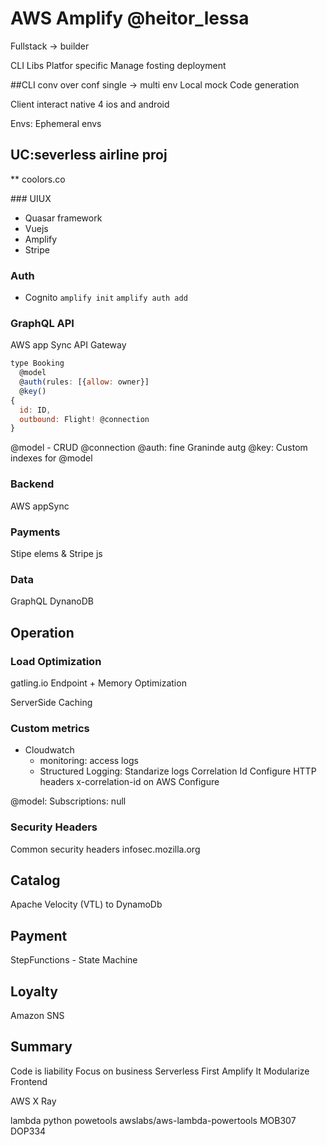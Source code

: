 # AWS Amplify @heitor_lessa

Fullstack -> builder

CLI
Libs
Platfor specific
Manage fosting deployment

##CLI
conv over conf
single -> multi env
Local mock
Code generation

Client
interact
native 4 ios and android

Envs:
Ephemeral envs

## UC:severless airline proj

\*\* coolors.co

### UIUX

- Quasar framework
- Vuejs
- Amplify
- Stripe

### Auth

- Cognito
  `amplify init`
  `amplify auth add`

### GraphQL API

AWS app Sync
API Gateway

```js
type Booking
  @model
  @auth(rules: [{allow: owner}]
  @key()
{
  id: ID,
  outbound: Flight! @connection
}
```

@model - CRUD
@connection
@auth: fine Graninde autg
@key: Custom indexes for @model

### Backend

AWS appSync

### Payments

Stipe elems & Stripe js

### Data

GraphQL
DynanoDB

## Operation

### Load Optimization

gatling.io
Endpoint + Memory Optimization

ServerSide Caching

### Custom metrics

- Cloudwatch
  - monitoring: access logs
  - Structured Logging: Standarize logs
    Correlation Id
    Configure HTTP headers x-correlation-id on AWS Configure

@model: Subscriptions: null

### Security Headers

Common security headers
infosec.mozilla.org

## Catalog

Apache Velocity (VTL) to DynamoDb

## Payment

StepFunctions - State Machine

## Loyalty

Amazon SNS

## Summary

Code is liability
Focus on business
Serverless First
Amplify It
Modularize Frontend

AWS X Ray

lambda python powetools
awslabs/aws-lambda-powertools
MOB307
DOP334
